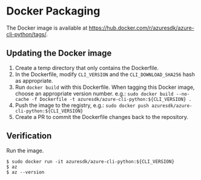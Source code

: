 Docker Packaging
================

The Docker image is available at https://hub.docker.com/r/azuresdk/azure-cli-python/tags/.

Updating the Docker image
-------------------------
1. Create a temp directory that only contains the Dockerfile.
2. In the Dockerfile, modify `CLI_VERSION` and the `CLI_DOWNLOAD_SHA256` hash as appropriate.
3. Run `docker build` with this Dockerfile.
    When tagging this Docker image, choose an appropriate version number.
      e.g.: `sudo docker build --no-cache -f Dockerfile -t azuresdk/azure-cli-python:${CLI_VERSION} .`
4. Push the image to the registry,
      e.g.: `sudo docker push azuresdk/azure-cli-python:${CLI_VERSION}`
5. Create a PR to commit the Dockerfile changes back to the repository.


Verification
------------

Run the image.

```
$ sudo docker run -it azuresdk/azure-cli-python:${CLI_VERSION}
$ az
$ az --version
```
